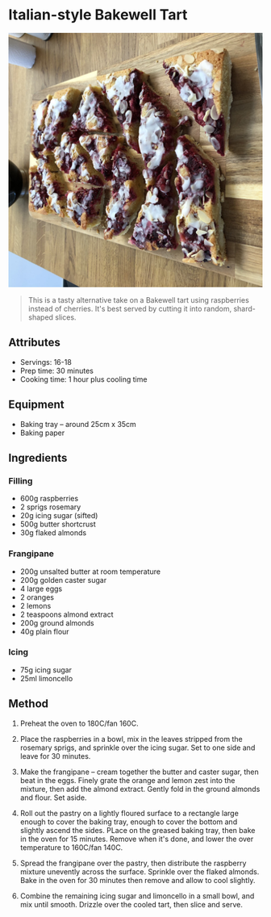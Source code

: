 # Italian-style Bakewell Tart

![Bakewell Tart](./bakewell.jpg)

> This is a tasty alternative take on a Bakewell tart using raspberries instead of cherries. It's best served by cutting it into random, shard-shaped slices.

## Attributes

- Servings: 16-18
- Prep time: 30 minutes
- Cooking time: 1 hour plus cooling time

## Equipment

- Baking tray – around 25cm x 35cm
- Baking paper

## Ingredients

### Filling

- 600g raspberries
- 2 sprigs rosemary
- 20g icing sugar (sifted)
- 500g butter shortcrust
- 30g flaked almonds

### Frangipane

- 200g unsalted butter at room temperature
- 200g golden caster sugar
- 4 large eggs
- 2 oranges
- 2 lemons
- 2 teaspoons almond extract
- 200g ground almonds
- 40g plain flour

### Icing

- 75g icing sugar
- 25ml limoncello

## Method

1. Preheat the oven to 180C/fan 160C.

2. Place the raspberries in a bowl, mix in the leaves stripped from the rosemary sprigs, and sprinkle over the icing sugar. Set to one side and leave for 30 minutes.

3. Make the frangipane – cream together the butter and caster sugar, then beat in the eggs. Finely grate the orange and lemon zest into the mixture, then add the almond extract. Gently fold in the ground almonds and flour. Set aside.

4. Roll out the pastry on a lightly floured surface to a rectangle large enough to cover the baking tray, enough to cover the bottom and slightly ascend the sides. PLace on the greased baking tray, then bake in the oven for 15 minutes. Remove when it's done, and lower the over temperature to 160C/fan 140C.

5. Spread the frangipane over the pastry, then distribute the raspberry mixture unevently across the surface. Sprinkle over the flaked almonds. Bake in the oven for 30 minutes then remove and allow to cool slightly.

6. Combine the remaining icing sugar and limoncello in a small bowl, and mix until smooth. Drizzle over the cooled tart, then slice and serve.
